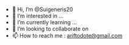 - 👋 Hi, I’m @Suigeneris20
- 👀 I’m interested in ...
- 🌱 I’m currently learning ...
- 💞️ I’m looking to collaborate on 
- 📫 How to reach me : ariftodote@gmail.com

<!---
Suigeneris20/Suigeneris20 is a ✨ special ✨ repository because its `README.md` (this file) appears on your GitHub profile.
You can click the Preview link to take a look at your changes.
--->
